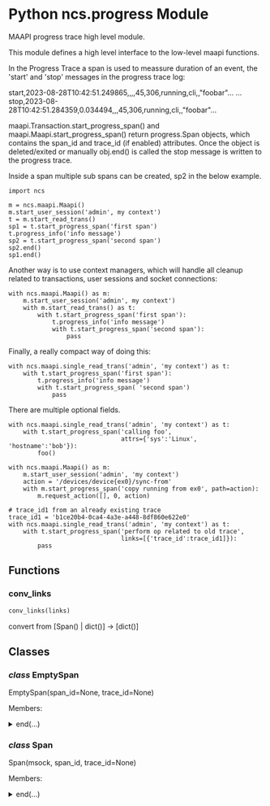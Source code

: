 # Python ncs.progress Module

MAAPI progress trace high level module.

This module defines a high level interface to the low-level maapi functions.

In the Progress Trace a span is used to meassure duration of an event, the
'start' and 'stop' messages in the progress trace log:

start,2023-08-28T10:42:51.249865,,,,45,306,running,cli,,"foobar"...
...
stop,2023-08-28T10:42:51.284359,0.034494,,,45,306,running,cli,,"foobar"...

maapi.Transaction.start_progress_span() and
maapi.Maapi.start_progress_span() return progress.Span objects, which
contains the span_id and trace_id (if enabled) attributes. Once the object
is deleted/exited or manually obj.end() is called the stop message is
written to the progress trace.

Inside a span multiple sub spans can be created, sp2 in the below example.

    import ncs

    m = ncs.maapi.Maapi()
    m.start_user_session('admin', my context')
    t = m.start_read_trans()
    sp1 = t.start_progress_span('first span')
    t.progress_info('info message')
    sp2 = t.start_progress_span('second span')
    sp2.end()
    sp1.end()

Another way is to use context managers, which will handle all cleanup
related to transactions, user sessions and socket connections:

    with ncs.maapi.Maapi() as m:
        m.start_user_session('admin', my context')
        with m.start_read_trans() as t:
            with t.start_progress_span('first span'):
                t.progress_info('info message')
                with t.start_progress_span('second span'):
                    pass

Finally, a really compact way of doing this:

    with ncs.maapi.single_read_trans('admin', 'my context') as t:
        with t.start_progress_span('first span'):
            t.progress_info('info message')
            with t.start_progress_span( 'second span')
                pass

There are multiple optional fields.

    with ncs.maapi.single_read_trans('admin', 'my context') as t:
        with t.start_progress_span('calling foo',
                                   attrs={'sys':'Linux', 'hostname':'bob'}):
            foo()

    with ncs.maapi.Maapi() as m:
        m.start_user_session('admin', 'my context')
        action = '/devices/device{ex0}/sync-from'
        with m.start_progress_span('copy running from ex0', path=action):
            m.request_action([], 0, action)

    # trace_id1 from an already existing trace
    trace_id1 = 'b1ce20b4-0ca4-4a3e-a448-8df860e622e0'
    with ncs.maapi.single_read_trans('admin', 'my context') as t:
        with t.start_progress_span('perform op related to old trace',
                                   links=[{'trace_id':trace_id1]}):
            pass

## Functions

### conv_links

```python
conv_links(links)
```

convert from [Span() | dict()] -> [dict()]


## Classes

### _class_ **EmptySpan**


EmptySpan(span_id=None, trace_id=None)

Members:

<details>

<summary>end(...)</summary>

Method:

```python
end(self, *args)
```

not implemented. no span to end.

</details>

### _class_ **Span**


Span(msock, span_id, trace_id=None)

Members:

<details>

<summary>end(...)</summary>

Method:

```python
end(self, annotation=None)
```

ends a span, the stop event in the progress trace. this function
is called automatically when the span is deleted i.e. when exiting a
'with' context.

* annotation -- sets the annotation field for stop events (str)

</details>

